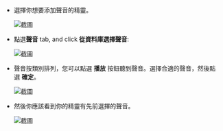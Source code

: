+ 選擇你想要添加聲音的精靈。
    
    ![截圖](images/sprite-select.png)

+ 點選**聲音** tab, and click **從資料庫選擇聲音**:
    
    ![截圖](images/import-sound.png)

+ 聲音按類別排列，您可以點選 **播放** 按鈕聽到聲音。選擇合適的聲音，然後點選 **確定**。
    
    ![截圖](images/choose-sound.png)

+ 然後你應該看到你的精靈有先前選擇的聲音。
    
    ![截圖](images/sound-imported.png)